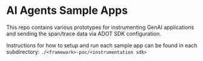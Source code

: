 # AI Agents Sample Apps
This repo contains various prototypes for instrumenting GenAI applications and sending the span/trace data via ADOT SDK configuration.

Instructions for how to setup and run each sample app can be found in each subdirectory:
`./<framework>-poc/<instrumentation sdk>`
